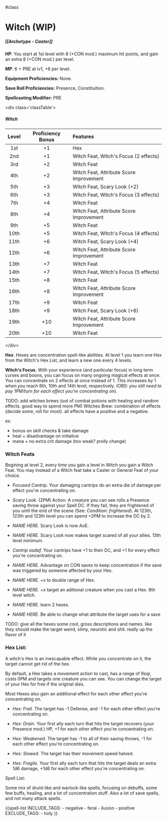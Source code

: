 #class
# Witch (WIP)
##### [[Archetype - Caster]]

**HP**: You start at 1st level with 8 (+CON mod.) maximum hit points, and gain an extra 8 (+CON mod.) per level.

**MP**: 6 + PRE at lv1, +6 per level.

**Equipment Proficiencies:** None.

**Save Roll Proficiencies:** Presence, Constituition.

**Spellcasting Modifier:** PRE

\<div class='classTable'>
##### Witch
| Level | Proficiency Bonus | Features                                |
|:-----:|:-----------------:|:--------------------------------------- |
|  1st  |        +1         | Hex                                     | 
|  2nd  |        +1         | Witch Feat, Witch's Focus (2 effects)   |
|  3rd  |        +2         | Witch Feat                              |
|  4th  |        +2         | Witch Feat, Attribute Score Improvement |
|  5th  |        +3         | Witch Feat, Scary Look (+2)             |
|  6th  |        +3         | Witch Feat, Witch's Focus (3 effects)   |
|  7th  |        +4         | Witch Feat                              |
|  8th  |        +4         | Witch Feat, Attribute Score Improvement |
|  9th  |        +5         | Witch Feat                              |
| 10th  |        +5         | Witch Feat, Witch's Focus (4 effects)   |
| 11th  |        +6         | Witch Feat, Scary Look (+4)             |
| 12th  |        +6         | Witch Feat, Attribute Score Improvement |
| 13th  |        +7         | Witch Feat                              |
| 14th  |        +7         | Witch Feat, Witch's Focus (5 effects)   |
| 15th  |        +8         | Witch Feat                              |
| 16th  |        +8         | Witch Feat, Attribute Score Improvement |
| 17th  |        +9         | Witch Feat                              |
| 18th  |        +9         | Witch Feat, Scary Look (+6)             |
| 19th  |        +10        | Witch Feat, Attribute Score Improvement |
| 20th  |        +10        | Witch Feat                              |
\</div>

**Hex**. Hexes are concentration spell-like abilities. At level 1 you learn one Hex from the Witch's Hex List, and learn a new one every 4 levels.  

**Witch's Focus.** With your experience (and particular focus) in long term curses and boons, you can focus on many ongoing magical effects at once. You can concentrate on 2 effects at once instead of 1. This increases by 1 when you reach 6th, 10th and 14th level, respectively. (OBS: *you still need to pay 1PM/turn for each effect you're concentrating on*).

TODO: add witches brews (out of combat potions with healing and random effects. good way to spend more PM)
Witches Brew: combination of effects (decide some, roll for most). all effects have a positive and a negative.

ex:
- bonus on skill checks & take damage
- heal + disadvantage on initiative
- mana + no extra crit damage (too weak? prolly change)


### Witch Feats
Begining at level 2, every time you gain a level in Witch you gain a Witch Feat. You may instead of a Witch feat take a Caster or General Feat of your choice.

- *Focused Cantrip*. Your damaging cantrips do an extra die of damage per effect you're concentrating on.

- *Scary Look.* (2PM) Action: A creature you can see rolls a Presence saving throw against your Spell DC. If they fail, they are frightened of you until the end of the scene (See: *Condition: frightened*). At 123th, 123th and 123th level you can spend +2PM to increase the DC by 2.

- *NAME HERE.* Scary Look is now AoE.

- *NAME HERE.* Scary Look now makes target scared of all your allies. 13th level minimum.

- *Cantrip asdaf.* Your cantrips have +1 to their DC, and +1 for every effect you're concentrating on.

- *NAME HERE.* Advantage on CON saves to keep concentration if the save was triggered by someone affected by your Hex.

- *NAME HERE.* +x to double range of Hex.

- *NAME HERE.* +x target an aditional creature when you cast a Hex. 8th level witch.

- *NAME HERE.* learn 2 hexes.

- *NAME HERE*. Be able to change what attribute the target uses for a save


TODO: give all the hexes some cool, gross descriptions and names. like they should make the target weird, slimy, neurotic and shit. really up the flavor of it

### Hex List:
A witch's Hex is an inescapable effect. While you concentrate on it, the target cannot get rid of the hex.
 
By default, a Hex takes a movement action to cast, has a range of 9sqr, costs 0PM and targets one creature you can see. You can change the target of your Hex for free if the original dies.
 
Most Hexes also gain an additional effect for each other effect you're concentrating on.

- *Hex: Frail.* The target has -1 Defense, and -1 for each other effect you're concentrating on.

- *Hex: Drain.* Your first ally each turn that hits the target recovers (your Presence mod.) HP, +1 for each other effect you're concentrating on.

- *Hex: Weakened.* The target has -1 to all of their saving throws, -1 for each other effect you're concentrating on.

- *Hex: Slowed.* The target has their movement speed halved.

- *Hex: Fragile.* Your first ally each turn that hits the target deals an extra 1d6 damage, +1d6 for each other effect you're concentrating on.

Spell List:

Some mix of druid-like and warlock-like spells, focusing on debuffs, some few buffs, healing, and a lot of concentration stuff. Also a lot of save spells, and not many attack spells.

{{spell-list
INCLUDE_TAGS:
	- negative
	- feral
	- ilusion
	- positive
EXCLUDE_TAGS:
	- holy
}}